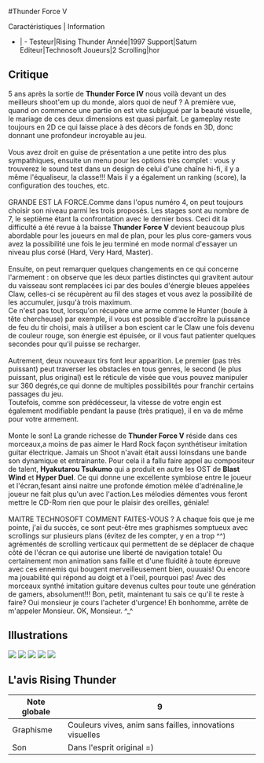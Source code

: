 #Thunder Force V

Caractéristiques | Information
- | -
Testeur|Rising Thunder
Année|1997
Support|Saturn
Editeur|Technosoft
Joueurs|2
Scrolling|hor

## Critique
5 ans après la sortie de <b>Thunder Force IV</b>  nous voilà devant un des meilleurs shoot'em up du monde, alors quoi de neuf ? A première vue, quand on commence une partie on est vite subjugué par la beauté visuelle, le mariage de ces deux dimensions est quasi parfait. Le gameplay reste toujours en 2D ce qui laisse place à des décors de fonds en 3D, donc donnant une profondeur incroyable au jeu.<br/><br/>Vous avez droit en guise de présentation a une petite intro des plus sympathiques, ensuite un menu pour les options très complet : vous y trouverez le sound test dans un design de celui d'une chaîne hi-fi, il y a même l'équaliseur, la classe!!! Mais il y a  également un ranking (score), la configuration des touches, etc.<br/><br/>GRANDE EST LA FORCE.Comme dans l'opus numéro 4, on peut toujours choisir son niveau parmi les trois proposés. Les stages sont au nombre de 7, le septième étant la confrontation avec le dernier boss. Ceci dit la difficulté a été revue à la baisse <b>Thunder Force V</b> devient beaucoup plus abordable pour les joueurs en mal de plan, pour les plus core-gamers vous avez la possibilité une fois le jeu terminé en mode normal d'essayer un niveau plus corsé (Hard, Very Hard, Master).<br/><br/>Ensuite, on peut remarquer quelques changements en ce qui concerne l'armement : on observe que les deux parties distinctes qui gravitent autour du vaisseau sont remplacées ici par des boules d'énergie bleues appelées Claw, celles-ci se récupèrent au fil des stages et vous avez la possibilité de les accumuler, jusqu'à trois maximum.<br/>Ce n'est pas tout, lorsqu'on récupère une arme comme le Hunter (boule à tête chercheuse) par exemple, il vous est possible d'accroître la puissance de feu du tir choisi, mais à utiliser a bon escient car le Claw une fois devenu de couleur rouge, son énergie est épuisée, or il vous faut patienter quelques secondes pour qu'il puisse se recharger.<br/><br/>Autrement, deux nouveaux tirs font leur apparition. Le premier (pas très puissant) peut traverser les obstacles en tous genres, le second (le plus puissant, plus original) est le réticule de visée que vous pouvez manipuler sur 360 degrés,ce qui donne de multiples possibilités pour franchir certains passages du jeu.<br/>Toutefois, comme son prédécesseur, la vitesse de votre engin est également modifiable pendant la pause (très pratique), il en va de même pour votre armement.<br/><br/>Monte le son! La grande richesse de <b>Thunder Force V</b> réside dans ces morceaux,a moins de pas aimer le Hard Rock façon synthétiseur imitation guitar électrique. Jamais un Shoot n'avait était aussi loinsdans une bande son dynamique et entrainante. Pour cela il a fallu faire appel au compositeur de talent, <b>Hyakutarou Tsukumo</b> qui a produit en autre les OST de <b>Blast Wind</b> et <b>Hyper Duel</b>. Ce qui donne une excellente symbiose entre le joueur et l'écran,fesant ainsi naitre une profonde émotion mélée d'adrénaline,le joueur ne fait plus qu'un avec l'action.Les mélodies démentes vous feront mettre le CD-Rom rien que pour le plaisir des oreilles, géniale!<br/><br/>MAITRE TECHNOSOFT COMMENT FAITES-VOUS ? A chaque fois que je me pointe, j'ai du succès, ce sont peut-être mes graphismes somptueux avec scrollings sur plusieurs plans (évitez de les compter, y en a trop ^^) agrémentés de scrolling verticaux qui permettent de se déplacer de chaque côté de l'écran ce qui autorise une liberté de navigation totale! Ou certainement mon animation sans faille et d'une fluidité à toute épreuve avec ces ennemis qui bougent merveilleusement bien, ouuuais! Ou encore ma jouabilité qui répond au doigt et à l'oeil, pourquoi pas! Avec des morceaux synthé imitation guitare devenus cultes pour toute une génération de gamers, absolument!!! Bon, petit, maintenant tu sais ce qu'il te reste à faire? Oui monsieur je cours l'acheter d'urgence! Eh bonhomme, arrête de m'appeler Monsieur. OK, Monsieur. ^_^<br/>

## Illustrations
![](http://www.shmup.com/images/thumbs/img_fiche_1_236.gif)
![](http://www.shmup.com/images/thumbs/img_fiche_2_236.gif)
![](http://www.shmup.com/images/thumbs/img_fiche_3_236.gif)
![](http://www.shmup.com/images/thumbs/img_fiche_4_236.jpg)
![](http://www.shmup.com/images/thumbs/img_fiche_5_236.jpg)

## L'avis Rising Thunder
Note globale|9
-|-
Graphisme|Couleurs vives, anim sans failles, innovations visuelles
Son|Dans l'esprit original =)

